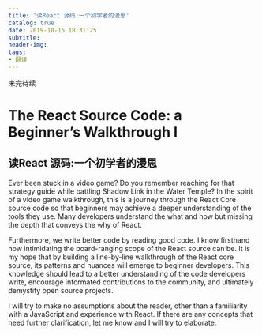 ```yaml
---
title: '读React 源码:一个初学者的漫思'
catalog: true
date: 2019-10-15 18:31:25
subtitle: 
header-img:
tags:
- 翻译
---
```


未完待续

# The React Source Code: a Beginner’s Walkthrough I

## 读React 源码:一个初学者的漫思

Ever been stuck in a video game? Do you remember reaching for that strategy guide while battling Shadow Link in the Water Temple? In the spirit of a video game walkthrough, this is a journey through the React Core source code so that beginners may achieve a deeper understanding of the tools they use. Many developers understand the what and how but missing the depth that conveys the why of React.

Furthermore, we write better code by reading good code. I know firsthand how intimidating the board-ranging scope of the React source can be. It is my hope that by building a line-by-line walkthrough of the React core source, its patterns and nuances will emerge to beginner developers. This knowledge should lead to a better understanding of the code developers write, encourage informated contributions to the community, and ultimately demystify open source projects.

I will try to make no assumptions about the reader, other than a familiarity with a JavaScript and experience with React. If there are any concepts that need further clarification, let me know and I will try to elaborate. 


